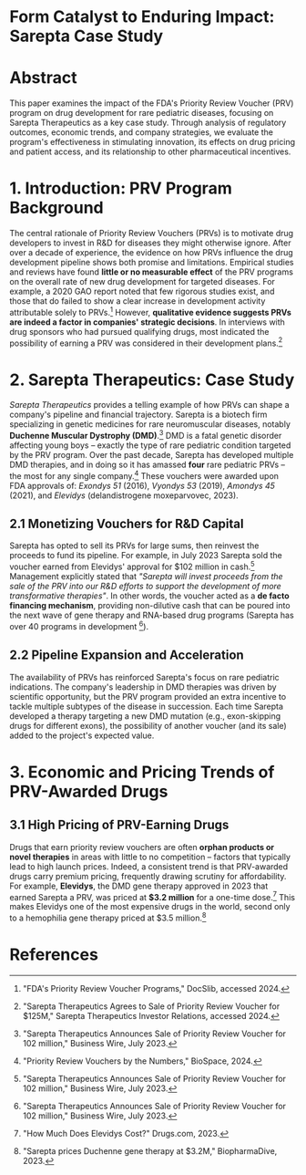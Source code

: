 # Form Catalyst to Enduring Impact: Sarepta Case Study

# Abstract
This paper examines the impact of the FDA's Priority Review Voucher (PRV) program on drug development for rare pediatric diseases, focusing on Sarepta Therapeutics as a key case study. Through analysis of regulatory outcomes, economic trends, and company strategies, we evaluate the program's effectiveness in stimulating innovation, its effects on drug pricing and patient access, and its relationship to other pharmaceutical incentives.

# 1. Introduction: PRV Program Background
The central rationale of Priority Review Vouchers (PRVs) is to motivate drug developers to invest in R&D for diseases they might otherwise ignore. After over a decade of experience, the evidence on how PRVs influence the drug development pipeline shows both promise and limitations. Empirical studies and reviews have found **little or no measurable effect** of the PRV programs on the overall rate of new drug development for targeted diseases. For example, a 2020 GAO report noted that few rigorous studies exist, and those that do failed to show a clear increase in development activity attributable solely to PRVs.[^1] However, **qualitative evidence suggests PRVs are indeed a factor in companies' strategic decisions**. In interviews with drug sponsors who had pursued qualifying drugs, most indicated the possibility of earning a PRV was considered in their development plans.[^2]

# 2. Sarepta Therapeutics: Case Study
*Sarepta Therapeutics* provides a telling example of how PRVs can shape a company's pipeline and financial trajectory. Sarepta is a biotech firm specializing in genetic medicines for rare neuromuscular diseases, notably **Duchenne Muscular Dystrophy (DMD)**.[^7] DMD is a fatal genetic disorder affecting young boys – exactly the type of rare pediatric condition targeted by the PRV program. Over the past decade, Sarepta has developed multiple DMD therapies, and in doing so it has amassed **four** rare pediatric PRVs – the most for any single company.[^8] These vouchers were awarded upon FDA approvals of: *Exondys 51* (2016), *Vyondys 53* (2019), *Amondys 45* (2021), and *Elevidys* (delandistrogene moxeparvovec, 2023).

## 2.1 Monetizing Vouchers for R&D Capital
Sarepta has opted to sell its PRVs for large sums, then reinvest the proceeds to fund its pipeline. For example, in July 2023 Sarepta sold the voucher earned from Elevidys' approval for $102 million in cash.[^9] Management explicitly stated that *"Sarepta will invest proceeds from the sale of the PRV into our R&D efforts to support the development of more transformative therapies"*. In other words, the voucher acted as a **de facto financing mechanism**, providing non-dilutive cash that can be poured into the next wave of gene therapy and RNA-based drug programs (Sarepta has over 40 programs in development [^9]).

## 2.2 Pipeline Expansion and Acceleration
The availability of PRVs has reinforced Sarepta's focus on rare pediatric indications. The company's leadership in DMD therapies was driven by scientific opportunity, but the PRV program provided an extra incentive to tackle multiple subtypes of the disease in succession. Each time Sarepta developed a therapy targeting a new DMD mutation (e.g., exon-skipping drugs for different exons), the possibility of another voucher (and its sale) added to the project's expected value.

# 3. Economic and Pricing Trends of PRV-Awarded Drugs
## 3.1 High Pricing of PRV-Earning Drugs
Drugs that earn priority review vouchers are often **orphan products or novel therapies** in areas with little to no competition – factors that typically lead to high launch prices. Indeed, a consistent trend is that PRV-awarded drugs carry premium pricing, frequently drawing scrutiny for affordability. For example, **Elevidys**, the DMD gene therapy approved in 2023 that earned Sarepta a PRV, was priced at **$3.2 million** for a one-time dose.[^15] This makes Elevidys one of the most expensive drugs in the world, second only to a hemophilia gene therapy priced at $3.5 million.[^16]

# References

[^1]: "FDA's Priority Review Voucher Programs," DocSlib, accessed 2024.
[^2]: "Sarepta Therapeutics Agrees to Sale of Priority Review Voucher for $125M," Sarepta Therapeutics Investor Relations, accessed 2024.
[^7]: "Sarepta Therapeutics Announces Sale of Priority Review Voucher for 102 million," Business Wire, July 2023.
[^8]: "Priority Review Vouchers by the Numbers," BioSpace, 2024.
[^9]: "Sarepta Therapeutics Announces Sale of Priority Review Voucher for 102 million," Business Wire, July 2023.
[^15]: "How Much Does Elevidys Cost?" Drugs.com, 2023.
[^16]: "Sarepta prices Duchenne gene therapy at $3.2M," BiopharmaDive, 2023. 